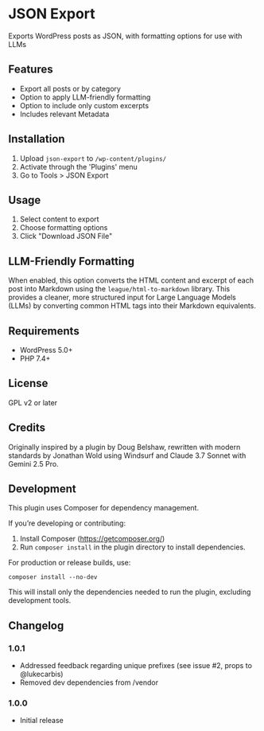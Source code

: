 # JSON Export

Exports WordPress posts as JSON, with formatting options for use with LLMs

## Features

- Export all posts or by category
- Option to apply LLM-friendly formatting 
- Option to include only custom excerpts
- Includes relevant Metadata

## Installation

1. Upload `json-export` to `/wp-content/plugins/`
2. Activate through the 'Plugins' menu
3. Go to Tools > JSON Export

## Usage

1. Select content to export
2. Choose formatting options
3. Click "Download JSON File"

## LLM-Friendly Formatting

When enabled, this option converts the HTML content and excerpt of each post into Markdown using the `league/html-to-markdown` library. This provides a cleaner, more structured input for Large Language Models (LLMs) by converting common HTML tags into their Markdown equivalents.

## Requirements

- WordPress 5.0+
- PHP 7.4+

## License

GPL v2 or later

## Credits

Originally inspired by a plugin by Doug Belshaw, rewritten with modern standards by Jonathan Wold using Windsurf and Claude 3.7 Sonnet with Gemini 2.5 Pro.

## Development

This plugin uses Composer for dependency management.

If you’re developing or contributing:

1. Install Composer (https://getcomposer.org/)
2. Run `composer install` in the plugin directory to install dependencies.

For production or release builds, use:

    composer install --no-dev

This will install only the dependencies needed to run the plugin, excluding development tools.

## Changelog

### 1.0.1
- Addressed feedback regarding unique prefixes (see issue #2, props to @lukecarbis)
- Removed dev dependencies from /vendor

### 1.0.0
- Initial release
